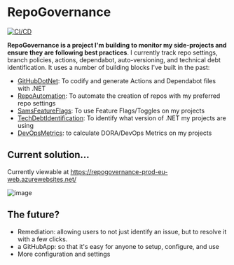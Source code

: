 # RepoGovernance
[![CI/CD](https://github.com/samsmithnz/RepoGovernance/actions/workflows/workflow.yml/badge.svg)](https://github.com/samsmithnz/RepoGovernance/actions/workflows/workflow.yml)

**RepoGovernance is a project I'm building to monitor my side-projects and ensure they are following best practices**. I currently track repo settings, branch policies, actions, dependabot, auto-versioning, and technical debt identification. It uses a number of building blocks I've built in the past:
- [GitHubDotNet](https://github.com/samsmithnz/GitHubActionsDotNet): To codify and generate Actions and Dependabot files with .NET
- [RepoAutomation](https://github.com/samsmithnz/RepoAutomation): To automate the creation of repos with my preferred repo settings
- [SamsFeatureFlags](https://github.com/samsmithnz/SamsFeatureFlags): To use Feature Flags/Toggles on my projects
- [TechDebtIdentification](https://github.com/samsmithnz/TechDebtIdentification): To identify what version of .NET my projects are using
- [DevOpsMetrics](https://github.com/samsmithnz/DevOpsMetrics): to calculate DORA/DevOps Metrics on my projects

## Current solution... 
Currently viewable at https://repogovernance-prod-eu-web.azurewebsites.net/

![image](https://user-images.githubusercontent.com/8389039/160221982-2ff1a2c8-4a6f-4be6-a677-378cfeb6746a.png)


## The future?
- Remediation: allowing users to not just identify an issue, but to resolve it with a few clicks. 
- a GitHubApp: so that it's easy for anyone to setup, configure, and use
- More configuration and settings
